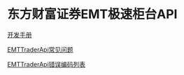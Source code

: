 # 东方财富证券EMT极速柜台API

[开发手册](东方财富证券极速交易系统交易API开发手册.md)

[EMTTraderApi常见问题](EMTTraderApi常见问题.md)

[EMTTraderApi错误编码列表](EMTTraderApi错误编码列表.md)
